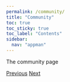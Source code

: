 ```yaml
---
permalink: /community/
title: "Community"
toc: true
toc_sticky: true
toc_label: "Contents"
sidebar:
  nav: "appman"
---
```


The community page

  <nav class="pagination">
      <a href="/BallBOPPer/coreController/" class="pagination--pager" title="Core Controller">Previous</a>
      <a href="/BallBOPPer/appmancatalog/" class="pagination--pager" title="Catalog">Next</a> 
  </nav>
